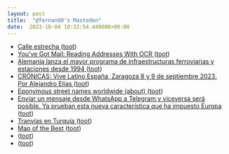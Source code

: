 ```yaml
---
layout: post
title:  "@fernand0's Mastodon"
date:  2023-10-04 10:32:54.440000+00:00
---
```

*  [Calle estrecha ](https://www.flickr.com/photos/fernand0/53207577909) ([toot](https://mastodon.social/@fernand0/111176291086422202))
*  [You’ve Got Mail: Reading Addresses With OCR ](https://hackaday.com/2023/09/20/youve-got-mail-reading-addresses-with-ocr) ([toot](https://mastodon.social/@fernand0/111176206679306473))
*  [Alemania lanza el mayor programa de infraestructuras ferroviarias y estaciones desde 1994 ](https://www.vialibre-ffe.com/noticias.asp?not=4066) ([toot](https://mastodon.social/@fernand0/111176026796526800))
*  [CRÓNICAS: Vive Latino España, Zaragoza 8 y 9 de septiembre 2023. Por Alejandro Elías ](https://www.aragonmusical.com/2023/09/cronicas-vive-latino-espana-zaragoza-8-y-9-de-septiembre-2023-por-alejandro-elias) ([toot](https://mastodon.social/@fernand0/111175708536766297))
*  [
            Eponymous street names worldwide (about)
         ](https://ulitza.net/abou) ([toot](https://mastodon.social/@fernand0/111175486379186451))
*  [Enviar un mensaje desde WhatsApp a Telegram y viceversa será posible. Ya prueban esta nueva característica que ha impuesto Europa ](https://www.genbeta.com/actualidad/enviar-mensaje-whatsapp-a-telegram-viceversa-sera-posible-prueban-esta-nueva-caracteristica-que-ha-impuesto-europ) ([toot](https://mastodon.social/@fernand0/111172340535967410))
*  [Tranvías en Turquía ](https://avecesunafoto.wordpress.com/2023/10/03/tranvias-en-turquia) ([toot](https://mastodon.social/@fernand0/111172313672168007))
*  [Map of the Best ](https://mapofthebest.com) ([toot](https://mastodon.social/@fernand0/111172090619022416))
*  [ ](https://mastodon.social/users/fernand0/statuses/111171917315618892/activity) ([toot](https://mastodon.social/users/fernand0/statuses/111171917315618892/activity))
*  [ ](https://mastodon.social/users/fernand0/statuses/111171917307922986/activity) ([toot](https://mastodon.social/users/fernand0/statuses/111171917307922986/activity))
